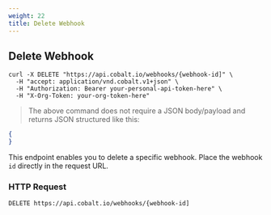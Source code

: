 ```yaml
---
weight: 22
title: Delete Webhook
---
```


## Delete Webhook


```shell
curl -X DELETE "https://api.cobalt.io/webhooks/{webhook-id]" \
  -H "accept: application/vnd.cobalt.v1+json" \
  -H "Authorization: Bearer your-personal-api-token-here" \
  -H "X-Org-Token: your-org-token-here"
```

> The above command does not require a JSON body/payload and returns JSON structured like this:

```json
{
}

```

This endpoint enables you to delete a specific webhook. Place the webhook `id` directly in the request URL. 

### HTTP Request

`DELETE https://api.cobalt.io/webhooks/{webhook-id]`



